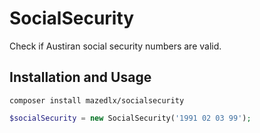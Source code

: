 # SocialSecurity

Check if Austiran social security numbers are valid.

## Installation and Usage

```composer install mazedlx/socialsecurity```

```php
$socialSecurity = new SocialSecurity('1991 02 03 99');
```
